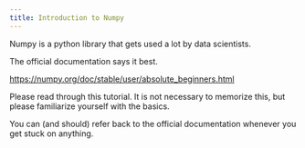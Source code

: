 ```yaml
---
title: Introduction to Numpy
---
```


Numpy is a python library that gets used a lot by data scientists.

The official documentation says it best.

https://numpy.org/doc/stable/user/absolute_beginners.html

Please read through this tutorial. It is not necessary to memorize this, but please familiarize yourself with the basics.

 You can (and should) refer back to the official documentation whenever you get stuck on anything.